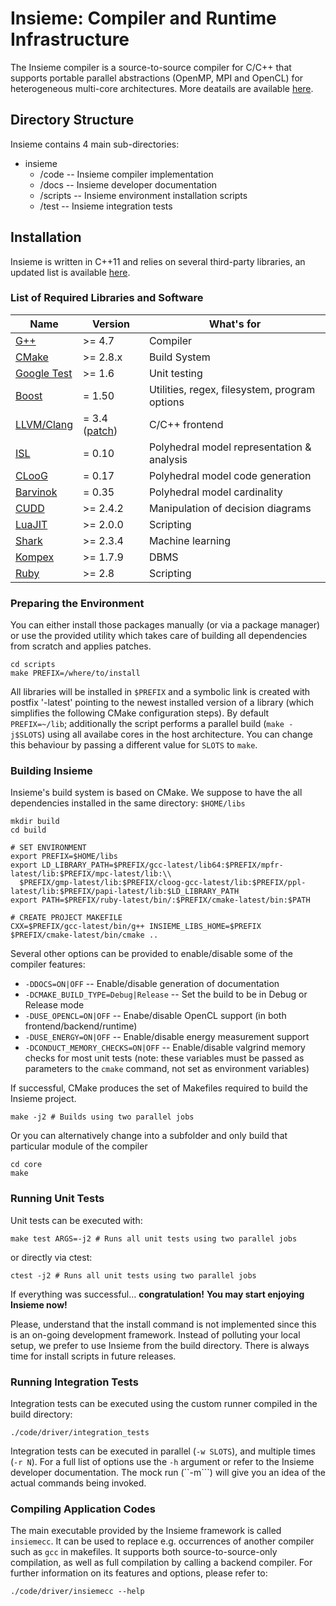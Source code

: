 # Insieme: Compiler and Runtime Infrastructure
The Insieme compiler is a source-to-source compiler for C/C++ that supports portable parallel abstractions (OpenMP, MPI and OpenCL) for heterogeneous multi-core architectures. More deatails are available [here](http://insieme-compiler.org/mission.html).

## Directory Structure
Insieme contains 4 main sub-directories:

* insieme
  * /code -- Insieme compiler implementation
  * /docs -- Insieme developer documentation
  * /scripts -- Insieme environment installation scripts
  * /test -- Insieme integration tests

## Installation 
Insieme is written in C++11 and relies on several third-party libraries, an updated list is available [here](http://insieme-compiler.org/license.html). 

### List of Required Libraries and Software
Name 		| Version | What's for |
--------|---------|------------|
[G++](http://gcc.gnu.org/gcc-4.7/)	                                | >= 4.7  | Compiler |
[CMake](http://www.cmake.org/)                                      | >= 2.8.x | Build System |
[Google Test](https://code.google.com/p/googletest/)                | >= 1.6  | Unit testing |
[Boost](http://www.boost.org/users/history/version_1_50_0.html)  	  | = 1.50 | Utilities, regex, filesystem, program options|
[LLVM/Clang](http://llvm.org/) 	                                    | = 3.4 ([patch](https://github.com/insieme/insieme/blob/master/scripts/patches/insieme-clang-3.4.patch)) | C/C++ frontend | 
[ISL](http://garage.kotnet.org/~skimo/isl/)			                    | = 0.10 | Polyhedral model representation & analysis |
[CLooG](http://www.cloog.org/)		                                  | = 0.17 | Polyhedral model code generation |
[Barvinok](http://garage.kotnet.org/~skimo/barvinok/)               | = 0.35 | Polyhedral model cardinality |
[CUDD](http://vlsi.colorado.edu/~fabio/CUDD/)	  	                  | >= 2.4.2 | Manipulation of decision diagrams |
[LuaJIT](http://luajit.org/)                                  		  | >= 2.0.0 | Scripting |
[Shark](http://image.diku.dk/shark/sphinx_pages/build/html/index.html)	| >= 2.3.4 | Machine learning |
[Kompex](http://sqlitewrapper.kompex-online.com/)             	  	| >= 1.7.9 | DBMS |
[Ruby](http://www.ruby-lang.org/en/)                                | >= 2.8 | Scripting |

### Preparing the Environment
You can either install those packages manually (or via a package manager) or use the provided utility which takes care of building all dependencies from scratch and applies patches. 
```
cd scripts
make PREFIX=/where/to/install 
```
All libraries will be installed in ``$PREFIX`` and a symbolic link is created with postfix '-latest' pointing to the newest installed version of a library (which simplifies the following CMake configuration steps). By default ``PREFIX=~/lib``; additionally the script performs a parallel build (``make -j$SLOTS``) using all availabe cores in the host architecture. You can change this behaviour by passing a different value for ``SLOTS`` to ``make``.

### Building Insieme
Insieme's build system is based on CMake. We suppose to have the all dependencies installed in the same directory: ``$HOME/libs``

```
mkdir build
cd build

# SET ENVIRONMENT 
export PREFIX=$HOME/libs
export LD_LIBRARY_PATH=$PREFIX/gcc-latest/lib64:$PREFIX/mpfr-latest/lib:$PREFIX/mpc-latest/lib:\\
  $PREFIX/gmp-latest/lib:$PREFIX/cloog-gcc-latest/lib:$PREFIX/ppl-latest/lib:$PREFIX/papi-latest/lib:$LD_LIBRARY_PATH
export PATH=$PREFIX/ruby-latest/bin/:$PREFIX/cmake-latest/bin:$PATH

# CREATE PROJECT MAKEFILE
CXX=$PREFIX/gcc-latest/bin/g++ INSIEME_LIBS_HOME=$PREFIX $PREFIX/cmake-latest/bin/cmake ..
```

Several other options can be provided to enable/disable some of the compiler features:
- ``-DDOCS=ON|OFF`` -- Enable/disable generation of documentation
- ``-DCMAKE_BUILD_TYPE=Debug|Release`` -- Set the build to be in Debug or Release mode 
- ``-DUSE_OPENCL=ON|OFF`` -- Enabe/disable OpenCL support (in both frontend/backend/runtime)
- ``-DUSE_ENERGY=ON|OFF`` -- Enable/disable energy measurement support
- ``-DCONDUCT_MEMORY_CHECKS=ON|OFF`` -- Enable/disable valgrind memory checks for most unit tests
(note: these variables must be passed as parameters to the ``cmake`` command, not set as environment variables)

If successful, CMake produces the set of Makefiles required to build the Insieme project. 

```
make -j2 # Builds using two parallel jobs
```

Or you can alternatively change into a subfolder and only build that particular module of the compiler
```
cd core
make
```

### Running Unit Tests

Unit tests can be executed with:
```
make test ARGS=-j2 # Runs all unit tests using two parallel jobs
```

or directly via ctest:
```
ctest -j2 # Runs all unit tests using two parallel jobs
```


If everything was successful... 
**congratulation!**
**You may start enjoying Insieme now!**


Please, understand that the install command is not implemented since this is an on-going development framework. 
Instead of polluting your local setup, we prefer to use Insieme from the build directory. 
There is always time for install scripts in future releases.

### Running Integration Tests

Integration tests can be executed using the custom runner compiled in the build directory:
```
./code/driver/integration_tests
```
Integration tests can be executed in parallel (``-w SLOTS``), and multiple times (``-r N``). For a full list of options use the ``-h`` argument or refer to the Insieme developer documentation. The mock run (``-m```) will give you an idea of the actual commands being invoked.

### Compiling Application Codes

The main executable provided by the Insieme framework is called ``insiemecc``. It can be used to replace e.g. occurrences of another compiler such as ``gcc`` in makefiles. It supports both source-to-source-only compilation, as well as full compilation by calling a backend compiler. For further information on its features and options, please refer to:
```
./code/driver/insiemecc --help
```
